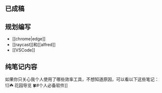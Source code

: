 ## 已成稿


## 规划编写
- [[chrome|edge]]
- [[raycast]]和[[alfred]]
- [[VSCode]]

## 纯笔记内容
如果你只关心我个人使用了哪些效率工具，不想知道原因，可以看以下这些笔记：
![[☘️ 花园导览 🍀#个人必备软件]]
